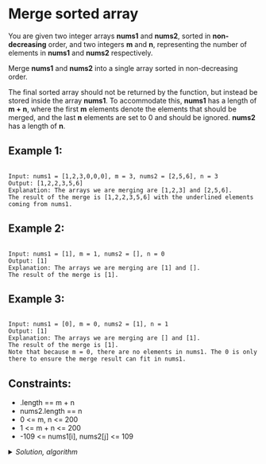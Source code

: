 
# Merge sorted array
You are given two integer arrays **nums1** and **nums2**, sorted in **non-decreasing** order, and two integers **m** and **n**, representing the number of elements in **nums1** and **nums2** respectively.

Merge **nums1** and **nums2** into a single array sorted in non-decreasing order.

The final sorted array should not be returned by the function, but instead be stored inside the array **nums1**. To accommodate this, **nums1** has a length of **m + n**, where the first **m** elements denote the elements that should be merged, and the last **n** elements are set to 0 and should be ignored. **nums2** has a length of **n**.


## Example 1:
<code>
Input: nums1 = [1,2,3,0,0,0], m = 3, nums2 = [2,5,6], n = 3
Output: [1,2,2,3,5,6]
Explanation: The arrays we are merging are [1,2,3] and [2,5,6].
The result of the merge is [1,2,2,3,5,6] with the underlined elements coming from nums1.
</code>

## Example 2:
<code>
Input: nums1 = [1], m = 1, nums2 = [], n = 0
Output: [1]
Explanation: The arrays we are merging are [1] and [].
The result of the merge is [1].
</code>

## Example 3:
<code>
Input: nums1 = [0], m = 0, nums2 = [1], n = 1
Output: [1]
Explanation: The arrays we are merging are [] and [1].
The result of the merge is [1].
Note that because m = 0, there are no elements in nums1. The 0 is only there to ensure the merge result can fit in nums1.
</code>

## Constraints:

- .length == m + n
- nums2.length == n
- 0 <= m, n <= 200
- 1 <= m + n <= 200
- -109 <= nums1[i], nums2[j] <= 109

<details>
  <summary><i>Solution, algorithm</i></summary>
  <p>
   - Define loop
   - Define i and this i has to be equal m - the lenght of nums1
   - Define j, and it has to be equal 0, this will be used to iterate through the second nums2 aray
   - then define th statement - and if j less then n -  do iteration, and increment i and j
   - return sorted nums1 from the merge function
  </p>
</details>
